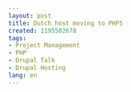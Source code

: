 ```yaml
---
layout: post
title: Dutch host moving to PHP5
created: 1195502678
tags:
- Project Management
- PHP
- Drupal Talk
- Drupal Hosting
lang: en
---
```


